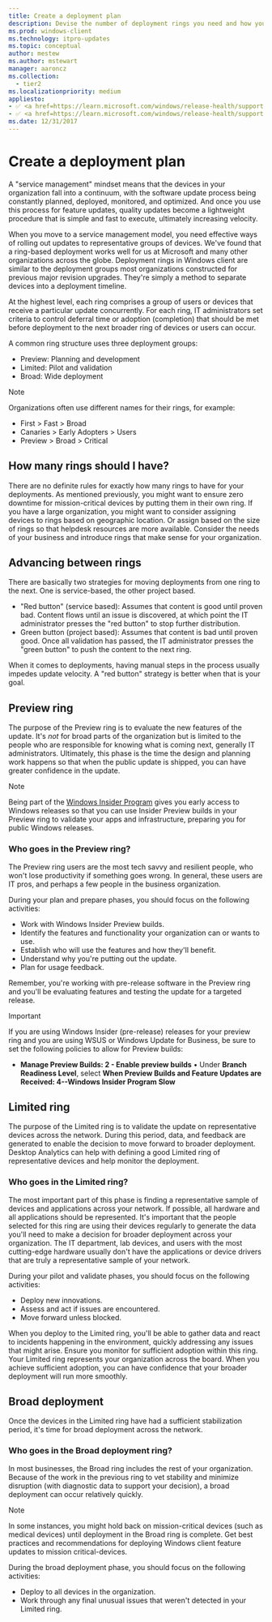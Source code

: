 ```yaml
---
title: Create a deployment plan
description: Devise the number of deployment rings you need and how you want to populate each of the deployment rings.
ms.prod: windows-client
ms.technology: itpro-updates
ms.topic: conceptual
author: mestew
ms.author: mstewart
manager: aaroncz
ms.collection:
  - tier2
ms.localizationpriority: medium
appliesto: 
- ✅ <a href=https://learn.microsoft.com/windows/release-health/supported-versions-windows-client target=_blank>Windows 11</a>
- ✅ <a href=https://learn.microsoft.com/windows/release-health/supported-versions-windows-client target=_blank>Windows 10</a>
ms.date: 12/31/2017
---
```


# Create a deployment plan

A "service management" mindset means that the devices in your organization fall into a continuum, with the software update process being constantly planned, deployed, monitored, and optimized. And once you use this process for feature updates, quality updates become a lightweight procedure that is simple and fast to execute, ultimately increasing velocity.

When you move to a service management model, you need effective ways of rolling out updates to representative groups of devices. We've found that a ring-based deployment works well for us at Microsoft and many other organizations across the globe. Deployment rings in Windows client are similar to the deployment groups most organizations constructed for previous major revision upgrades. They're simply a method to separate devices into a deployment timeline.

At the highest level, each ring comprises a group of users or devices that receive a particular update concurrently. For each ring, IT administrators set criteria to control deferral time or adoption (completion) that should be met before deployment to the next broader ring of devices or users can occur.

A common ring structure uses three deployment groups:

- Preview: Planning and development
- Limited: Pilot and validation
- Broad: Wide deployment

> [!NOTE]
> Organizations often use different names for their rings, for example:
> - First > Fast > Broad
> - Canaries > Early Adopters > Users
> - Preview > Broad > Critical


## How many rings should I have?

There are no definite rules for exactly how many rings to have for your deployments. As mentioned previously, you might want to ensure zero downtime for mission-critical devices by putting them in their own ring. If you have a large organization, you might want to consider assigning devices to rings based on geographic location. Or assign based on the size of rings so that helpdesk resources are more available. Consider the needs of your business and introduce rings that make sense for your organization.

## Advancing between rings

There are basically two strategies for moving deployments from one ring to the next. One is service-based, the other project based.

- "Red button" (service based): Assumes that content is good until proven bad. Content flows until an issue is discovered, at which point the IT administrator presses the "red button" to stop further distribution.
- Green button (project based): Assumes that content is bad until proven good. Once all validation has passed, the IT administrator presses the "green button" to push the content to the next ring.

When it comes to deployments, having manual steps in the process usually impedes update velocity. A "red button" strategy is better when that is your goal. 

## Preview ring

The purpose of the Preview ring is to evaluate the new features of the update. It's *not* for broad parts of the organization but is limited to the people who are responsible for knowing what is coming next, generally IT administrators. Ultimately, this phase is the time the design and planning work happens so that when the public update is shipped, you can have greater confidence in the update.

> [!NOTE]
> Being part of the [Windows Insider Program](https://insider.windows.com/for-business/) gives you early access to Windows releases so that you can use Insider Preview builds in your Preview ring to validate your apps and infrastructure, preparing you for public Windows releases. 


### Who goes in the Preview ring?

The Preview ring users are the most tech savvy and resilient people, who won't lose productivity if something goes wrong. In general, these users are IT pros, and perhaps a few people in the business organization.

During your plan and prepare phases, you should focus on the following activities:

- Work with Windows Insider Preview builds.
- Identify the features and functionality your organization can or wants to use.
- Establish who will use the features and how they'll benefit.
- Understand why you're putting out the update.
- Plan for usage feedback.

Remember, you're working with pre-release software in the Preview ring and you'll be evaluating features and testing the update for a targeted release.

> [!IMPORTANT]
> If you are using Windows Insider (pre-release) releases for your preview ring and you are using WSUS or Windows Update for Business, be sure to set the following policies to allow for Preview builds:
> - **Manage Preview Builds: 2 - Enable preview builds**
> • Under **Branch Readiness Level**, select **When Preview Builds and Feature Updates are Received: 4--Windows Insider Program Slow**

## Limited ring

The purpose of the Limited ring is to validate the update on representative devices across the network. During this period, data, and feedback are generated to enable the decision to move forward to broader deployment. Desktop
Analytics can help with defining a good Limited ring of representative devices and help monitor the deployment.

### Who goes in the Limited ring?

The most important part of this phase is finding a representative sample of devices and applications across your network. If possible, all hardware and all applications should be represented. It's important that the people selected for this ring are using their devices regularly to generate the data you'll need to make a decision for broader deployment across your organization. The IT department, lab devices, and users with the most cutting-edge hardware usually don't have the applications or device drivers that are truly a representative sample of your network.


During your pilot and validate phases, you should focus on the following activities:

- Deploy new innovations.
- Assess and act if issues are encountered.
- Move forward unless blocked.

When you deploy to the Limited ring, you'll be able to gather data and react to incidents happening in the environment, quickly addressing any issues that might arise. Ensure you monitor for sufficient adoption within this ring. Your Limited ring represents your organization across the board. When you achieve sufficient adoption, you can have confidence that your broader deployment will run more smoothly.

## Broad deployment

Once the devices in the Limited ring have had a sufficient stabilization period, it's time for broad deployment across the network.

### Who goes in the Broad deployment ring?

In most businesses, the Broad ring includes the rest of your organization. Because of the work in the previous ring to vet stability and minimize disruption (with diagnostic data to support your decision), a broad deployment can occur relatively quickly.

> [!NOTE]
> In some instances, you might hold back on mission-critical devices (such as medical devices) until deployment in the Broad ring is complete. Get best practices and recommendations for deploying Windows client feature updates to mission critical-devices.

During the broad deployment phase, you should focus on the following activities:

- Deploy to all devices in the organization.
- Work through any final unusual issues that weren't detected in your Limited ring.

